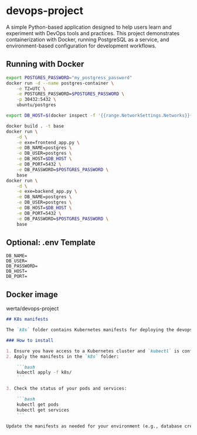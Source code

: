 # devops-project

A simple Python-based application designed to help users learn and experiment with DevOps tools and practices. This project demonstrates containerization with Docker, running PostgreSQL as a service, and environment-based configuration for development workflows.

## Running with Docker

```bash
export POSTGRES_PASSWORD="my_postgress_password"
docker run -d --name postgres-container \
    -e TZ=UTC \
    -e POSTGRES_PASSWORD=$POSTGRES_PASSWORD \
    -p 30432:5432 \
    ubuntu/postgres

export DB_HOST=$(docker inspect -f '{{range.NetworkSettings.Networks}}{{.IPAddress}}{{end}}' postgres-container)

docker build . -t base
docker run \
    -d \
    -e exe=frontend_app.py \
    -e DB_NAME=postgres \
    -e DB_USER=postgres \
    -e DB_HOST=$DB_HOST \
    -e DB_PORT=5432 \
    -e DB_PASSWORD=$POSTGRES_PASSWORD \
    base
docker run \
    -d \
    -e exe=backend_app.py \
    -e DB_NAME=postgres \
    -e DB_USER=postgres \
    -e DB_HOST=$DB_HOST \
    -e DB_PORT=5432 \
    -e DB_PASSWORD=$POSTGRES_PASSWORD \
    base
```

## Optional: .env Template

```env
DB_NAME=
DB_USER=
DB_PASSWORD=
DB_HOST=
DB_PORT=
```

## Docker image

werta/devops-project

````markdown
## K8s manifests

The `k8s` folder contains Kubernetes manifests for deploying the devops-project application and its PostgreSQL database. These manifests include Deployment, Service, and ConfigMap resources to simplify running the project in a Kubernetes cluster.

### How to install

1. Ensure you have access to a Kubernetes cluster and `kubectl` is configured.
2. Apply the manifests in the `k8s` folder:

    ```bash
    kubectl apply -f k8s/
    ```

3. Check the status of your pods and services:

    ```bash
    kubectl get pods
    kubectl get services
    ```

Update the manifests as needed for your environment (e.g., database credentials, image tags).
